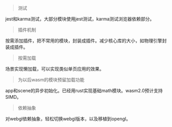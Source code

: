 > 测试 

jest和karma测试，大部分模块使用jest测试，karma测试浏览器依赖部分。

> 插件机制

按需添加插件，把不常用的模块，封装成插件。减少核心库的大小，如物理引擎封装成插件。

> 按需加载

场景实现懒加载，可以实现类似单页应用的效果。

> 为以后wasm的模块预留加载功能

app和scene的异步初始化。已经用rust实现基础math模块。wasm2.0预计支持SIMD。

> 依赖抽象

对webgl依赖抽象，轻松切换webgl版本，以及移植到opengl。

